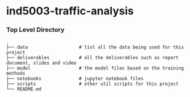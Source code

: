# ind5003-traffic-analysis

### Top Level Directory

    .
    ├── data                   # list all the data being used for this project
    ├── deliverables           # all the deliverables such as report document, slides and video
    ├── model                  # the model files based on the training methods 
    ├── notebooks              # jupyter notebook files
    ├── scripts                # other util scripts for this project
    └── README.md
